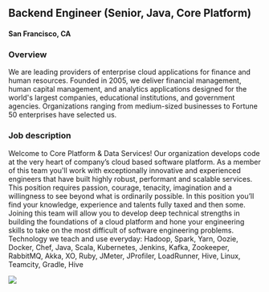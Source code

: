## Backend Engineer (Senior, Java, Core Platform)
#### San Francisco, CA

### Overview
We are leading providers of enterprise cloud applications for finance and human resources. Founded in 2005, we deliver financial management, human capital management, and analytics applications designed for the world's largest companies, educational institutions, and government agencies. Organizations ranging from medium-sized businesses to Fortune 50 enterprises have selected us.

### Job description
Welcome to Core Platform & Data Services! Our organization develops code at the very heart of company’s cloud based software platform. As a member of this team you'll work with exceptionally innovative and experienced engineers that have built highly robust, performant and scalable services. This position requires passion, courage, tenacity, imagination and a willingness to see beyond what is ordinarily possible. In this position you’ll find your knowledge, experience and talents fully taxed and then some. Joining this team will allow you to develop deep technical strengths in building the foundations of a cloud platform and hone your engineering skills to take on the most difficult of software engineering problems. 
Technology we teach and use everyday: Hadoop, Spark, Yarn, Oozie, Docker, Chef, Java, Scala, Kubernetes, Jenkins, Kafka, Zookeeper, RabbitMQ, Akka, XO, Ruby, JMeter, JProfiler, LoadRunner, Hive, Linux, Teamcity, Gradle, Hive


[<img src='https://dabuttonfactory.com/button.png?t=Learn+More&f=Calibri-Bold&ts=24&tc=fff&hp=20&vp=8&c=5&bgt=unicolored&bgc=29aafe'>](https://letsrockit.co/jobs/v29ya2rheq-backend-engineer-senior-java-core-platform)

